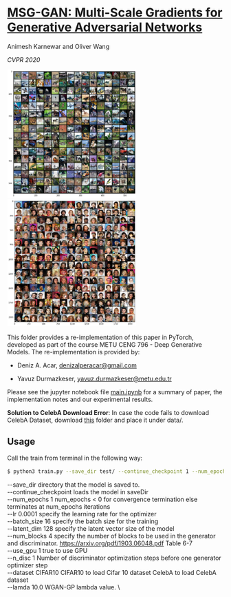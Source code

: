# [MSG-GAN: Multi-Scale Gradients for Generative Adversarial Networks](https://arxiv.org/pdf/1903.06048.pdf)


Animesh Karnewar and Oliver Wang


*CVPR 2020*

<img src="doc/cifar10_res.png" width="300"/>
<img src="doc/celeba_res.png" width="300"/>

This folder provides a re-implementation of this paper in PyTorch, developed as part of the course METU CENG 796 - Deep Generative Models. The re-implementation is provided by:

* Deniz A. Acar, denizalperacar@gmail.com

* Yavuz Durmazkeser, yavuz.durmazkeser@metu.edu.tr


Please see the jupyter notebook file [main.ipynb](main.ipynb) for a summary of paper, the implementation notes and our experimental results.


**Solution to CelebA Download Error**: In case the code fails to download CelebA Dataset, download [this](https://drive.google.com/drive/folders/1hDQKv_NbYv2lk2sdBiVPQQivMWNSqTOC?usp=sharing) folder and place it under data/.


## Usage

Call the train from terminal in the following way:

```bash
$ python3 train.py --save_dir test/ --continue_checkpoint 1 --num_epochs 1 --lr 0.0001 --batch_size 16 --latent_dim 128 --num_blocks 4 --use_gpu 1 --n_disc 1 --dataset CIFAR10 --lamda 10.0
```
--save_dir <saveDir>  directory that the model is saved to. \
--continue_checkpoint loads the model in saveDir \
--num_epochs 1        num_epochs < 0 for convergence termination else terminates at num_epochs iterations \
--lr 0.0001           specify the learning rate for the optimizer \
--batch_size 16       specify the batch size for the training \
--latent_dim 128      specify the latent vector size of the model \
--num_blocks 4        specify the number of blocks to be used in the generator and discriminator. https://arxiv.org/pdf/1903.06048.pdf Table 6-7 \
--use_gpu 1           true to use GPU \
--n_disc 1            Number of discriminator optimization steps before one generator optimizer step \
--dataset CIFAR10     CIFAR10 to load Cifar 10 dataset CelebA to load CelebA dataset \
--lamda 10.0          WGAN-GP lambda value. \
